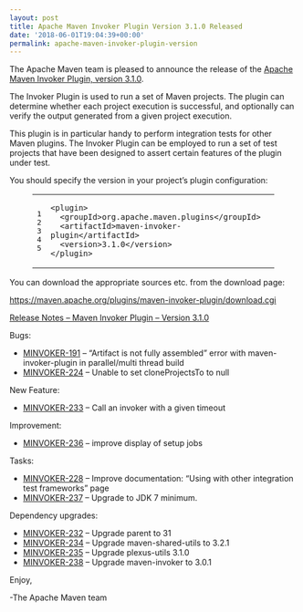```yaml
---
layout: post
title: Apache Maven Invoker Plugin Version 3.1.0 Released
date: '2018-06-01T19:04:39+00:00'
permalink: apache-maven-invoker-plugin-version
---
```

<div class="entry-content"><p>The Apache Maven team is pleased to announce the release of the
<a href="http://maven.apache.org/plugins/maven-invoker-plugin/">Apache Maven Invoker Plugin, version 3.1.0</a>.</p>

<p>The Invoker Plugin is used to run a set of Maven projects. The plugin can
determine whether each project execution is successful, and optionally can
verify the output generated from a given project execution.</p>

<p>This plugin is in particular handy to perform integration tests for other Maven
plugins. The Invoker Plugin can be employed to run a set of test projects that
have been designed to assert certain features of the plugin under test.</p>

<p>You should specify the version in your project&rsquo;s plugin configuration:</p>

<figure class='code'><figcaption><span></span></figcaption><div class="highlight"><table><tr><td class="gutter"><pre class="line-numbers"><span class='line-number'>1</span>
<span class='line-number'>2</span>
<span class='line-number'>3</span>
<span class='line-number'>4</span>
<span class='line-number'>5</span>
</pre></td><td class='code'><pre><code class='xml'><span class='line'><span class="nt">&lt;plugin&gt;</span>
</span><span class='line'>  <span class="nt">&lt;groupId&gt;</span>org.apache.maven.plugins<span class="nt">&lt;/groupId&gt;</span>
</span><span class='line'>  <span class="nt">&lt;artifactId&gt;</span>maven-invoker-plugin<span class="nt">&lt;/artifactId&gt;</span>
</span><span class='line'>  <span class="nt">&lt;version&gt;</span>3.1.0<span class="nt">&lt;/version&gt;</span>
</span><span class='line'><span class="nt">&lt;/plugin&gt;</span>
</span></code></pre></td></tr></table></div></figure>


<p>You can download the appropriate sources etc. from the download page:</p>

<p><a href="https://maven.apache.org/plugins/maven-invoker-plugin/download.cgi">https://maven.apache.org/plugins/maven-invoker-plugin/download.cgi</a></p>

<!-- more -->


<p><a href="https://issues.apache.org/jira/secure/ReleaseNote.jspa?version=12341131&amp;styleName=Text&amp;projectId=12317525">Release Notes &ndash; Maven Invoker Plugin &ndash; Version 3.1.0</a></p>

<p>Bugs:</p>

<ul>
<li><a href="https://issues.apache.org/jira/browse/MINVOKER-191">MINVOKER-191</a> &ndash; “Artifact is not fully assembled” error with maven-invoker-plugin in parallel/multi thread build</li>
<li><a href="https://issues.apache.org/jira/browse/MINVOKER-224">MINVOKER-224</a> &ndash; Unable to set cloneProjectsTo to null</li>
</ul>


<p>New Feature:</p>

<ul>
<li><a href="https://issues.apache.org/jira/browse/MINVOKER-233">MINVOKER-233</a> &ndash; Call an invoker with a given timeout</li>
</ul>


<p>Improvement:</p>

<ul>
<li><a href="https://issues.apache.org/jira/browse/MINVOKER-236">MINVOKER-236</a> &ndash; improve display of setup jobs</li>
</ul>


<p>Tasks:</p>

<ul>
<li><a href="https://issues.apache.org/jira/browse/MINVOKER-228">MINVOKER-228</a> &ndash; Improve documentation: &ldquo;Using with other integration test frameworks&rdquo; page</li>
<li><a href="https://issues.apache.org/jira/browse/MINVOKER-237">MINVOKER-237</a> &ndash; Upgrade to JDK 7 minimum.</li>
</ul>


<p>Dependency upgrades:</p>

<ul>
<li><a href="https://issues.apache.org/jira/browse/MINVOKER-232">MINVOKER-232</a> &ndash; Upgrade parent to 31</li>
<li><a href="https://issues.apache.org/jira/browse/MINVOKER-234">MINVOKER-234</a> &ndash; Upgrade maven-shared-utils to 3.2.1</li>
<li><a href="https://issues.apache.org/jira/browse/MINVOKER-235">MINVOKER-235</a> &ndash; Upgrade plexus-utils 3.1.0</li>
<li><a href="https://issues.apache.org/jira/browse/MINVOKER-238">MINVOKER-238</a> &ndash; Upgrade maven-invoker to 3.0.1</li>
</ul>


<p>Enjoy,</p>

<p>-The Apache Maven team</p>
</div>


